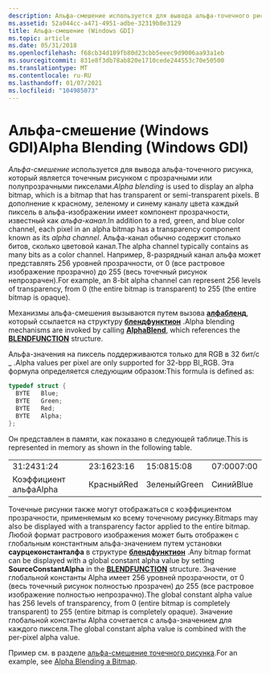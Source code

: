 ```yaml
---
description: Альфа-смешение используется для вывода альфа-точечного рисунка, который является точечным рисунком с прозрачными или полупрозрачными пикселами.
ms.assetid: 52a044cc-a471-4951-adbe-32319b8e3129
title: Альфа-смешение (Windows GDI)
ms.topic: article
ms.date: 05/31/2018
ms.openlocfilehash: f68cb34d189fb80d23cbb5eeec9d9006aa93a1eb
ms.sourcegitcommit: 831e8f3db78ab820e1710cede244553c70e50500
ms.translationtype: MT
ms.contentlocale: ru-RU
ms.lasthandoff: 01/07/2021
ms.locfileid: "104985073"
---
```

# <a name="alpha-blending-windows-gdi"></a><span data-ttu-id="b24f1-103">Альфа-смешение (Windows GDI)</span><span class="sxs-lookup"><span data-stu-id="b24f1-103">Alpha Blending (Windows GDI)</span></span>

<span data-ttu-id="b24f1-104">*Альфа-смешение* используется для вывода альфа-точечного рисунка, который является точечным рисунком с прозрачными или полупрозрачными пикселами.</span><span class="sxs-lookup"><span data-stu-id="b24f1-104">*Alpha blending* is used to display an alpha bitmap, which is a bitmap that has transparent or semi-transparent pixels.</span></span> <span data-ttu-id="b24f1-105">В дополнение к красному, зеленому и синему каналу цвета каждый пиксель в альфа-изображении имеет компонент прозрачности, известный как *альфа-канал*.</span><span class="sxs-lookup"><span data-stu-id="b24f1-105">In addition to a red, green, and blue color channel, each pixel in an alpha bitmap has a transparency component known as its *alpha channel*.</span></span> <span data-ttu-id="b24f1-106">Альфа-канал обычно содержит столько битов, сколько цветовой канал.</span><span class="sxs-lookup"><span data-stu-id="b24f1-106">The alpha channel typically contains as many bits as a color channel.</span></span> <span data-ttu-id="b24f1-107">Например, 8-разрядный канал альфа может представлять 256 уровней прозрачности, от 0 (все растровое изображение прозрачно) до 255 (весь точечный рисунок непрозрачен).</span><span class="sxs-lookup"><span data-stu-id="b24f1-107">For example, an 8-bit alpha channel can represent 256 levels of transparency, from 0 (the entire bitmap is transparent) to 255 (the entire bitmap is opaque).</span></span>

<span data-ttu-id="b24f1-108">Механизмы альфа-смешения вызываются путем вызова [**алфабленд**](/windows/desktop/api/WinGdi/nf-wingdi-alphablend), который ссылается на структуру [**блендфунктион**](/windows/desktop/api/Wingdi/ns-wingdi-blendfunction) .</span><span class="sxs-lookup"><span data-stu-id="b24f1-108">Alpha blending mechanisms are invoked by calling [**AlphaBlend**](/windows/desktop/api/WinGdi/nf-wingdi-alphablend), which references the [**BLENDFUNCTION**](/windows/desktop/api/Wingdi/ns-wingdi-blendfunction) structure.</span></span>

<span data-ttu-id="b24f1-109">Альфа-значения на пиксель поддерживаются только для RGB в 32 бит/с \_ .</span><span class="sxs-lookup"><span data-stu-id="b24f1-109">Alpha values per pixel are only supported for 32-bpp BI\_RGB.</span></span> <span data-ttu-id="b24f1-110">Эта формула определяется следующим образом:</span><span class="sxs-lookup"><span data-stu-id="b24f1-110">This formula is defined as:</span></span>


```C++
typedef struct {
  BYTE   Blue;
  BYTE   Green;
  BYTE   Red;
  BYTE   Alpha;
};
```



<span data-ttu-id="b24f1-111">Он представлен в памяти, как показано в следующей таблице.</span><span class="sxs-lookup"><span data-stu-id="b24f1-111">This is represented in memory as shown in the following table.</span></span>



|       |       |       |       |
|-------|-------|-------|-------|
| <span data-ttu-id="b24f1-112">31:24</span><span class="sxs-lookup"><span data-stu-id="b24f1-112">31:24</span></span> | <span data-ttu-id="b24f1-113">23:16</span><span class="sxs-lookup"><span data-stu-id="b24f1-113">23:16</span></span> | <span data-ttu-id="b24f1-114">15:08</span><span class="sxs-lookup"><span data-stu-id="b24f1-114">15:08</span></span> | <span data-ttu-id="b24f1-115">07:00</span><span class="sxs-lookup"><span data-stu-id="b24f1-115">07:00</span></span> |
| <span data-ttu-id="b24f1-116">Коэффициент альфа</span><span class="sxs-lookup"><span data-stu-id="b24f1-116">Alpha</span></span> | <span data-ttu-id="b24f1-117">Красный</span><span class="sxs-lookup"><span data-stu-id="b24f1-117">Red</span></span>   | <span data-ttu-id="b24f1-118">Зеленый</span><span class="sxs-lookup"><span data-stu-id="b24f1-118">Green</span></span> | <span data-ttu-id="b24f1-119">Синий</span><span class="sxs-lookup"><span data-stu-id="b24f1-119">Blue</span></span>  |



 

<span data-ttu-id="b24f1-120">Точечные рисунки также могут отображаться с коэффициентом прозрачности, применяемым ко всему точечному рисунку.</span><span class="sxs-lookup"><span data-stu-id="b24f1-120">Bitmaps may also be displayed with a transparency factor applied to the entire bitmap.</span></span> <span data-ttu-id="b24f1-121">Любой формат растрового изображения может быть отображен с глобальным константным альфа-значением путем установки **саурцеконстанталфа** в структуре [**блендфунктион**](/windows/desktop/api/Wingdi/ns-wingdi-blendfunction) .</span><span class="sxs-lookup"><span data-stu-id="b24f1-121">Any bitmap format can be displayed with a global constant alpha value by setting **SourceConstantAlpha** in the [**BLENDFUNCTION**](/windows/desktop/api/Wingdi/ns-wingdi-blendfunction) structure.</span></span> <span data-ttu-id="b24f1-122">Значение глобальной константы Alpha имеет 256 уровней прозрачности, от 0 (весь точечный рисунок полностью прозрачен) до 255 (все растровое изображение полностью непрозрачно).</span><span class="sxs-lookup"><span data-stu-id="b24f1-122">The global constant alpha value has 256 levels of transparency, from 0 (entire bitmap is completely transparent) to 255 (entire bitmap is completely opaque).</span></span> <span data-ttu-id="b24f1-123">Значение глобальной константы Alpha сочетается с альфа-значением для каждого пикселя.</span><span class="sxs-lookup"><span data-stu-id="b24f1-123">The global constant alpha value is combined with the per-pixel alpha value.</span></span>

<span data-ttu-id="b24f1-124">Пример см. в разделе [альфа-смешение точечного рисунка](alpha-blending-a-bitmap.md).</span><span class="sxs-lookup"><span data-stu-id="b24f1-124">For an example, see [Alpha Blending a Bitmap](alpha-blending-a-bitmap.md).</span></span>

 

 



